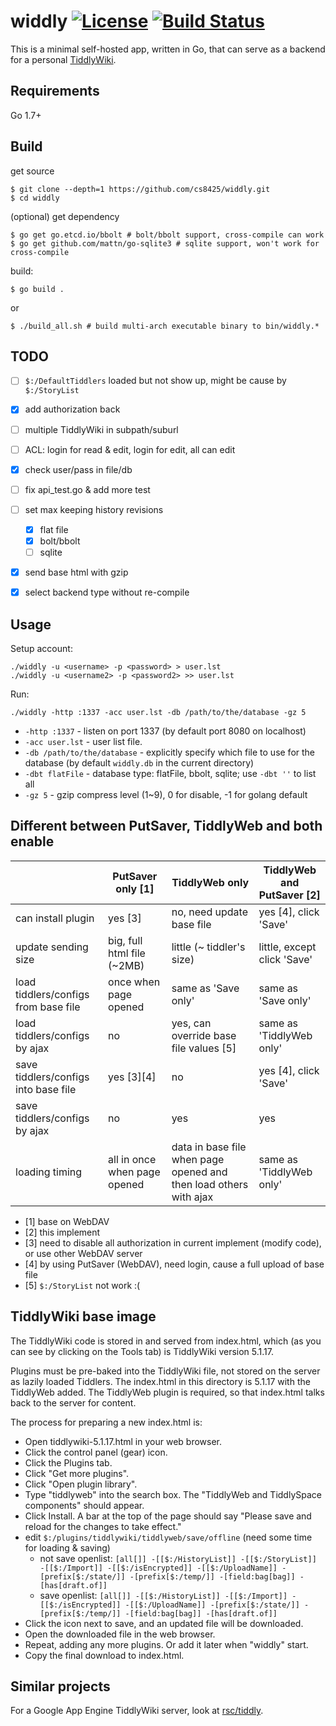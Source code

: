 widdly [![License](http://img.shields.io/:license-gpl3-blue.svg)](http://www.gnu.org/licenses/gpl-3.0.html) [![Build Status](https://travis-ci.org/opennota/widdly.png?branch=master)](https://travis-ci.org/opennota/widdly)
======

This is a minimal self-hosted app, written in Go, that can serve as a backend
for a personal [TiddlyWiki](http://tiddlywiki.com/).

## Requirements

Go 1.7+

## Build

get source

    $ git clone --depth=1 https://github.com/cs8425/widdly.git
    $ cd widdly

(optional) get dependency

    $ go get go.etcd.io/bbolt # bolt/bbolt support, cross-compile can work
    $ go get github.com/mattn/go-sqlite3 # sqlite support, won't work for cross-compile

build:

    $ go build .

or

    $ ./build_all.sh # build multi-arch executable binary to bin/widdly.*

## TODO

- [ ] `$:/DefaultTiddlers` loaded but not show up, might be cause by `$:/StoryList`
- [x] add authorization back
- [ ] multiple TiddlyWiki in subpath/suburl
- [ ] ACL: login for read & edit, login for edit, all can edit
- [x] check user/pass in file/db
- [ ] fix api_test.go & add more test
- [ ] set max keeping history revisions
  - [x] flat file
  - [x] bolt/bbolt
  - [ ] sqlite
- [x] send base html with gzip
- [x] select backend type without re-compile


## Usage

Setup account:

    ./widdly -u <username> -p <password> > user.lst
    ./widdly -u <username2> -p <password2> >> user.lst


Run:

    ./widdly -http :1337 -acc user.lst -db /path/to/the/database -gz 5

- `-http :1337` - listen on port 1337 (by default port 8080 on localhost)
- `-acc user.lst` - user list file.
- `-db /path/to/the/database` - explicitly specify which file to use for the database (by default `widdly.db` in the current directory)
- `-dbt flatFile` - database type: flatFile, bbolt, sqlite; use `-dbt ''` to list all
- `-gz 5` - gzip compress level (1~9), 0 for disable, -1 for golang default


## Different between PutSaver, TiddlyWeb and both enable

|                                      | PutSaver only [1]            | TiddlyWeb only                                                        | TiddlyWeb and PutSaver [2]  |
|--------------------------------------|------------------------------|-----------------------------------------------------------------------|-----------------------------|
| can install plugin                   | yes [3]                      | no, need update base file                                             | yes [4], click 'Save'       |
| update sending size                  | big, full html file (~2MB)   | little (~ tiddler's size)                                             | little, except click 'Save' |
| load tiddlers/configs from base file | once when page opened        | same as 'Save only'                                                   | same as 'Save only'         |
| load tiddlers/configs by ajax        | no                           | yes, can override base file values [5]                                | same as 'TiddlyWeb only'    |
| save tiddlers/configs into base file | yes [3][4]                   | no                                                                    | yes [4], click 'Save'       |
| save tiddlers/configs by ajax        | no                           | yes                                                                   | yes                         |
| loading timing                       | all in once when page opened | data in base file when page opened and then load others with ajax     | same as 'TiddlyWeb only'    |


- [1] base on WebDAV
- [2] this implement
- [3] need to disable all authorization in current implement (modify code), or use other WebDAV server
- [4] by using PutSaver (WebDAV), need login, cause a full upload of base file
- [5] `$:/StoryList` not work :(


## TiddlyWiki base image

The TiddlyWiki code is stored in and served from index.html, which
(as you can see by clicking on the Tools tab) is TiddlyWiki version 5.1.17.

Plugins must be pre-baked into the TiddlyWiki file, not stored on the server
as lazily loaded Tiddlers. The index.html in this directory is 5.1.17 with
the TiddlyWeb added. The TiddlyWeb plugin is required, so that index.html talks back to the server for content.

The process for preparing a new index.html is:

- Open tiddlywiki-5.1.17.html in your web browser.
- Click the control panel (gear) icon.
- Click the Plugins tab.
- Click "Get more plugins".
- Click "Open plugin library".
- Type "tiddlyweb" into the search box. The "TiddlyWeb and TiddlySpace components" should appear.
- Click Install. A bar at the top of the page should say "Please save and reload for the changes to take effect."
- edit `$:/plugins/tiddlywiki/tiddlyweb/save/offline` (need some time for loading & saving)
  - not save openlist: `[all[]] -[[$:/HistoryList]] -[[$:/StoryList]] -[[$:/Import]] -[[$:/isEncrypted]] -[[$:/UploadName]] -[prefix[$:/state/]] -[prefix[$:/temp/]] -[field:bag[bag]] -[has[draft.of]]`
  - save openlist: `[all[]] -[[$:/HistoryList]] -[[$:/Import]] -[[$:/isEncrypted]] -[[$:/UploadName]] -[prefix[$:/state/]] -[prefix[$:/temp/]] -[field:bag[bag]] -[has[draft.of]]`
- Click the icon next to save, and an updated file will be downloaded.
- Open the downloaded file in the web browser.
- Repeat, adding any more plugins. Or add it later when "widdly" start.
- Copy the final download to index.html.

## Similar projects

For a Google App Engine TiddlyWiki server, look at [rsc/tiddly](https://github.com/rsc/tiddly).
